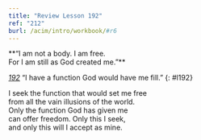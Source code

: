 ```yaml
---
title: "Review Lesson 192"
ref: "212"
burl: /acim/intro/workbook/#r6
---
```


<div markdown="1" class="center">
**“I am not a body. I am free.<br/>
For I am still as God created me.”**
</div>

[*192*](/workbook/l192/?r=1) “I have a function God would have me fill.”
{: #l192}

<div markdown="1" class="review center">
I seek the function that would set me free<br/>
from all the vain illusions of the world.<br/>
Only the function God has given me<br/>
can offer freedom. Only this I seek,<br/>
and only this will I accept as mine.
</div>

